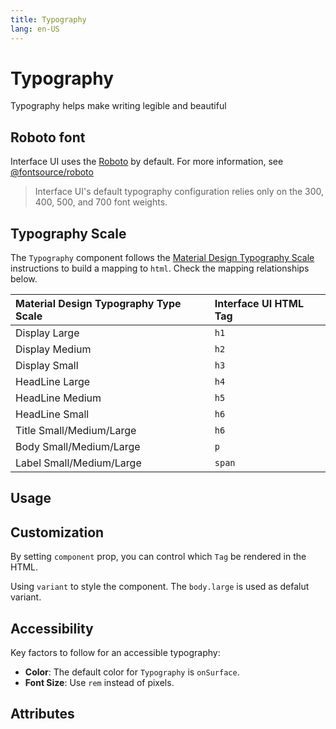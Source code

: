 ```yaml
---
title: Typography
lang: en-US
---
```


<script setup lang="ts">
  import props from "../../../example/typography/description/en-props.ts";
</script>

# Typography

Typography helps make writing legible and beautiful

## Roboto font

Interface UI uses the [Roboto](https://fonts.google.com/specimen/Roboto) by default. For more information, see [@fontsource/roboto](https://www.npmjs.com/package/@fontsource/roboto)

> Interface UI's default typography configuration relies only on the 300, 400, 500, and 700 font weights.

## Typography Scale

The `Typography` component follows the [Material Design Typography Scale](https://m3.material.io/styles/typography/type-scale-tokens) instructions to build a mapping to `html`. Check the mapping relationships below.

| Material Design Typography Type Scale | Interface UI HTML Tag |
|:--------------------------------------|:-------------------|
| Display Large                         | `h1`               |
| Display Medium                        | `h2`               |
| Display Small                         | `h3`               |
| HeadLine Large                        | `h4`               |
| HeadLine Medium                       | `h5`               |
| HeadLine Small                        | `h6`               |
| Title Small/Medium/Large              | `h6`               |
| Body Small/Medium/Large               | `p`                |
| Label Small/Medium/Large              | `span`             |

## Usage

<demo src="../../../example/typography/basic.vue" />

## Customization

By setting `component` prop, you can control which `Tag` be rendered in the HTML.

Using `variant` to style the component. The `body.large` is used as defalut variant.

<demo src="../../../example/typography/customization.vue" />

## Accessibility

Key factors to follow for an accessible typography:

* **Color**: The default color for `Typography` is `onSurface`.
* **Font Size**: Use `rem` instead of pixels.

## Attributes

<table-block type="propsEn" :data="props" />
